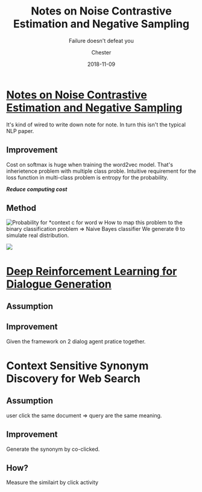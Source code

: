 ﻿---
layout:     post
title:      Notes on Noise Contrastive Estimation and Negative Sampling
subtitle:   Failure doesn't defeat you
date:       2018-11-09
author:    Chester
catalog: true
tags:
	-paper
---
# [Notes on Noise Contrastive Estimation and Negative Sampling](https://arxiv.org/pdf/1410.8251.pdf_)

It's kind of wired to write down note for note. In turn this isn't the typical NLP paper. 

 ## Improvement
 Cost on softmax is huge when training the word2vec model.  That's inherietence problem with multiple class proble. Intuitive requirement for the loss function in multi-class problem is entropy for the probability. 

***Reduce computing cost***
## Method

![Probability for ***context** *c* for ***word*** *w*](https://media.licdn.com/dms/image/C5112AQGTvxJFr-qXLA/article-inline_image-shrink_1000_1488/0?e=1557360000&v=beta&t=wkUHIU5P-LPHks6tGQ8sx_zqX5Xuuwi7EymCIBuuc-w)
How to map this problem to the binary classification problem
=> Naive Bayes classifier
We generate θ to simulate real distribution. 

![](https://media.licdn.com/dms/image/C5112AQHERXeLbNM3Lw/article-inline_image-shrink_400_744/0?e=1557360000&v=beta&t=xXg5F_XPxGxLa4-_aisW4Kiw60D7x4bo_AUye0kLZo8)



# [Deep Reinforcement Learning for Dialogue Generation](https://arxiv.org/pdf/1606.01541.pdf)

## Assumption
## Improvement
Given the framework on 2 dialog agent pratice together. 
## 


# Context Sensitive Synonym Discovery for Web Search
## Assumption
user click the same document => query are the same meaning.
## Improvement
Generate the synonym by co-clicked. 
## How?
Measure the similairt by click activity

<!--stackedit_data:
eyJoaXN0b3J5IjpbMTU4NTkyNTQ5M119
-->